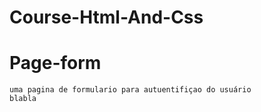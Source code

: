 # Course-Html-And-Css
# Page-form
 
    uma pagina de formulario para autuentifiçao do usuário 
    blabla